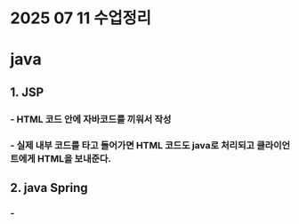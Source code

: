 # 2025 07 11 수업정리
# java
## 1. JSP
### - HTML 코드 안에 자바코드를 끼워서 작성
### - 실제 내부 코드를 타고 들어가면 HTML 코드도 java로 처리되고 클라이언트에게 HTML을 보내준다.
## 2. java Spring
### - 
